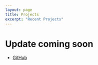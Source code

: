 ```yaml
---
layout: page
title: Projects
excerpt: "Recent Projects"
---
```


# Update coming soon

- [GitHub](https://github.com/macleanoviatt)
